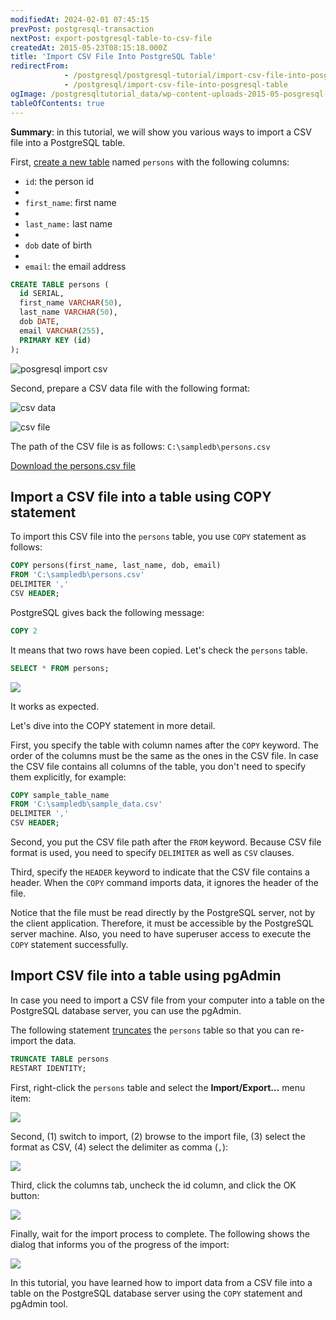 ```yaml
---
modifiedAt: 2024-02-01 07:45:15
prevPost: postgresql-transaction
nextPost: export-postgresql-table-to-csv-file
createdAt: 2015-05-23T08:15:18.000Z
title: 'Import CSV File Into PostgreSQL Table'
redirectFrom: 
            - /postgresql/postgresql-tutorial/import-csv-file-into-posgresql-table
            - /postgresql/import-csv-file-into-posgresql-table
ogImage: /postgresqltutorial_data/wp-content-uploads-2015-05-posgresql-import-csv.jpg
tableOfContents: true
---
```



**Summary**: in this tutorial, we will show you various ways to import a CSV file into a PostgreSQL table.

First, [create a new table](/postgresql/postgresql-create-table) named `persons` with the following columns:

- `id`: the person id
-
- `first_name`: first name
-
- `last_name:` last name
-
- `dob` date of birth
-
- `email`: the email address

```sql
CREATE TABLE persons (
  id SERIAL,
  first_name VARCHAR(50),
  last_name VARCHAR(50),
  dob DATE,
  email VARCHAR(255),
  PRIMARY KEY (id)
);
```

![posgresql import csv](/postgresqltutorial_data/wp-content-uploads-2015-05-posgresql-import-csv.jpg)

Second, prepare a CSV data file with the following format:

![csv data](/postgresqltutorial_data/wp-content-uploads-2015-05-csv-data.jpg)

![csv file](/postgresqltutorial_data/wp-content-uploads-2015-05-csv-file.jpg)

The path of the CSV file is as follows: `C:\sampledb\persons.csv`

[Download the persons.csv file](/postgresqltutorial_data/persons.csv)

## Import a CSV file into a table using COPY statement

To import this CSV file into the `persons` table, you use `COPY` statement as follows:

```sql
COPY persons(first_name, last_name, dob, email)
FROM 'C:\sampledb\persons.csv'
DELIMITER ','
CSV HEADER;
```

PostgreSQL gives back the following message:

```sql
COPY 2
```

It means that two rows have been copied. Let's check the `persons` table.

```sql
SELECT * FROM persons;
```

![](/postgresqltutorial_data/wp-content-uploads-2020-07-PostgreSQL-Import-CSV.png)

It works as expected.

Let's dive into the COPY statement in more detail.

First, you specify the table with column names after the `COPY` keyword. The order of the columns must be the same as the ones in the CSV file. In case the CSV file contains all columns of the table, you don't need to specify them explicitly, for example:

```sql
COPY sample_table_name
FROM 'C:\sampledb\sample_data.csv'
DELIMITER ','
CSV HEADER;
```

Second, you put the CSV file path after the `FROM` keyword. Because CSV file format is used, you need to specify `DELIMITER` as well as `CSV` clauses.

Third, specify the `HEADER` keyword to indicate that the CSV file contains a header. When the `COPY` command imports data, it ignores the header of the file.

Notice that the file must be read directly by the PostgreSQL server, not by the client application. Therefore, it must be accessible by the PostgreSQL server machine. Also, you need to have superuser access to execute the `COPY` statement successfully.

## Import CSV file into a table using pgAdmin

In case you need to import a CSV file from your computer into a table on the PostgreSQL database server, you can use the pgAdmin.

The following statement [truncates](/postgresql/postgresql-truncate-table) the `persons` table so that you can re-import the data.

```sql
TRUNCATE TABLE persons
RESTART IDENTITY;
```

First, right-click the `persons` table and select the **Import/Export...** menu item:

![](/postgresqltutorial_data/wp-content-uploads-2020-07-PostgreSQL-Import-CSV-pgAdmin-Step-1.png)

Second, (1) switch to import, (2) browse to the import file, (3) select the format as CSV, (4) select the delimiter as comma (`,`):

![](/postgresqltutorial_data/wp-content-uploads-2020-07-PostgreSQL-Import-CSV-pgAdmin-Step-2.png)

Third, click the columns tab, uncheck the id column, and click the OK button:

![](/postgresqltutorial_data/wp-content-uploads-2020-07-PostgreSQL-Import-CSV-pgAdmin-Step-3.png)

Finally, wait for the import process to complete. The following shows the dialog that informs you of the progress of the import:

![](/postgresqltutorial_data/wp-content-uploads-2020-07-PostgreSQL-Import-CSV-pgAdmin-Step-4.png)

In this tutorial, you have learned how to import data from a CSV file into a table on the PostgreSQL database server using the `COPY` statement and pgAdmin tool.

